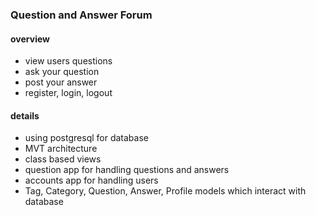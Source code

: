 ### Question and Answer Forum

#### overview
- view users questions
- ask your question
- post your answer
- register, login, logout

#### details
- using postgresql for database
- MVT architecture
- class based views
- question app for handling questions and answers
- accounts app for handling users
- Tag, Category, Question, Answer, Profile models which interact with database

